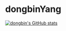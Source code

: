 # dongbinYang
[![dongbin's GitHub stats](https://github-readme-stats.vercel.app/api?username=anuraghazra)](https://github.com/anuraghazra/github-readme-stats)
